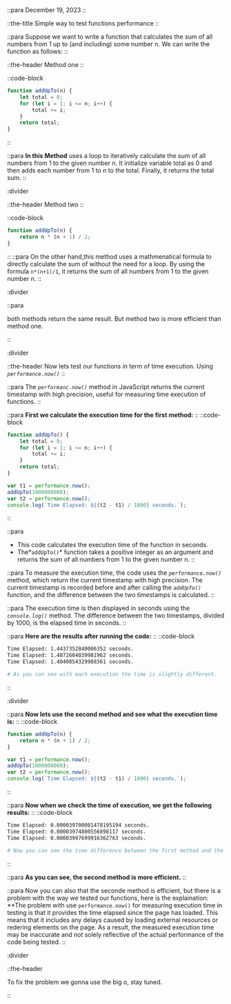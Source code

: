 ::para 
December 19, 2023
::

::the-title
Simple way to test functions performance
::

::para 
Suppose we want to write a function that calculates the sum of all numbers from 1 up to (and including) some number n. We can write the function as follows:
::

::the-header
Method one
::

::code-block
```javascript
function addUpTo(n) {
    let total = 0;
    for (let i = 1; i <= n; i++) {
        total += i;
    }
    return total;
}
```
::

::para 
**In this Method** uses a loop to iteratively calculate the sum of all numbers from 1 to the given number n. It initialize variable total as 0 and then adds each number from 1 to n to the total. Finally, it returns the total sum.
::

:divider

::the-header
Method two
::

::code-block
```javascript
function addUpTo(n) {
    return n * (n + 1) / 2;
}
```
::
::para 
On the other hand,this method uses a mathmenatical formula to directly calculate the sum of without the need for a loop. By using the formula `n*(n+1)/1`, it returns the sum of all numbers from 1 to the given number n.
::

:divider

::para 
<p class="text-teal-500 font-bold">
both methods return the same result. But method two is more efficient than method one.
</p>
::

:divider

::the-header
Now lets test our functions in term of time execution. Using *```performance.now()```*
::

::para 
The *```performanc.now()```* method in JavaScript returns the current timestamp with high precision, useful for measuring time execution of functions.
::
 
::para 
**First we calculate the execution time for the first method:**
::
::code-block
```javascript
function addUpTo() {
    let total = 0;
    for (let i = 1; i <= n; i++) {
        total += i;
    }
    return total;
}

var t1 = performance.now();
addUpTo(1000000000);
var t2 = performance.now();
console.log(`Time Elapsed: ${(t2 - t1) / 1000} seconds.`);
```
::

::para 
- This code calculates the execution time of the function in seconds.
- The*`addUpTo()`* function takes a positive integer as an argument and returns the sum of all numbers from 1 to the given number n.
::

::para 
To measure the execution time, the code uses the *`performance.now()`* method, which return the current timestamp with high precision. The current timestamp is recorded before and after calling the *`addUpTo()`* function, and the difference between the two timestamps is calculated.
::

::para 
The execution time is then displayed in seconds using the *`console.log()`* method.
The difference between the two timestamps, divided by 1000, is the elapsed time in seconds.
::

::para 
**Here are the results after running the code:**
::
::code-block
```bash
Time Elapsed: 1.4437352840006352 seconds.
Time Elapsed: 1.4072604039981962 seconds.
Time Elapsed: 1.4040854329988361 seconds.

# As you can see with each execution the time is slightly different.
```
::

:divider 

::para 
**Now lets use the second method and see what the execution time is:**
::
::code-block
```javascript
function addUpTo(n) {
    return n * (n + 1) / 2;
}

var t1 = performance.now();
addUpTo(1000000000);
var t2 = performance.now();
console.log(`Time Elapsed: ${(t2 - t1) / 1000} seconds.`);
```
::

::para 
**Now when we check the time of execution, we get the following results:**
::
::code-block
```bash
Time Elapsed: 0.000039700001478195194 seconds.
Time Elapsed: 0.00003974800556898117 seconds.
Time Elapsed: 0.00003997699916362763 seconds.

# Now you can see the time difference between the first method and the second method.
```
::

::para 
**As you can see, the second method is more efficient.**
::

::para 
Now you can also that the seconde method is efficient, but there is a problem with the way we tested our functions, here is the explaination:
**The problem with use `performance.now()` for measuring execution time in testing is that it provides the time elapsed since the page has loaded. This means that it includes any delays caused by loading external resources or redering elements on the page. As a result, the measured execution time may be inaccurate and not solely reflective of the actual performance of the code being tested.
::

:divider

::the-header
<p class="text-teal-500 font-bold">
To fix the problem we gonna use the big o, stay tuned.
</p>
::

